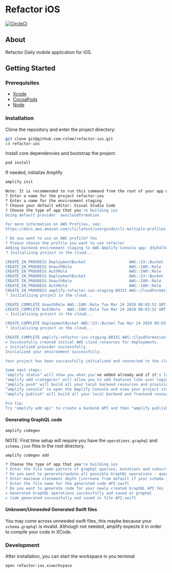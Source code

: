 # Refactor iOS

[![CircleCI](https://circleci.com/gh/rolme/refactor-ios/tree/master.svg?style=svg&circle-token=85e54e8fc2736fae1df6c637277798de7c505171)](https://circleci.com/gh/rolme/refactor-ios/tree/master)

## About

Refactor Daily mobile application for iOS.

## Getting Started

### Prerequisites

- [Xcode](https://apps.apple.com/us/app/xcode/id497799835?mt=12)
- [CocoaPods](https://guides.cocoapods.org/using/getting-started.html)
- [Node](https://nodejs.org/en/)

### Installation

Clone the repository and enter the project directory:

```sh
git clone git@github.com:rolme/refactor-ios.git
cd refactor-ios
```

Install core dependencies and bootstrap the project:

```sh
pod install
```

If needed, initialize Amplify
```sh
amplify init

Note: It is recommended to run this command from the root of your app directory
? Enter a name for the project refactor-ios
? Enter a name for the environment staging
? Choose your default editor: Visual Studio Code
? Choose the type of app that you're building ios
Using default provider  awscloudformation

For more information on AWS Profiles, see:
https://docs.aws.amazon.com/cli/latest/userguide/cli-multiple-profiles.html

? Do you want to use an AWS profile? Yes
? Please choose the profile you want to use refactor
Adding backend environment staging to AWS Amplify Console app: d3yh4l5qteyeb
⠹ Initializing project in the cloud...

CREATE_IN_PROGRESS DeploymentBucket                   AWS::S3::Bucket            Tue Mar 24 2020 08:03:38 GMT-0700 (Pacific Daylight Time) Resource creation Initiated
CREATE_IN_PROGRESS UnauthRole                         AWS::IAM::Role             Tue Mar 24 2020 08:03:37 GMT-0700 (Pacific Daylight Time) Resource creation Initiated
CREATE_IN_PROGRESS AuthRole                           AWS::IAM::Role             Tue Mar 24 2020 08:03:37 GMT-0700 (Pacific Daylight Time) Resource creation Initiated
CREATE_IN_PROGRESS DeploymentBucket                   AWS::S3::Bucket            Tue Mar 24 2020 08:03:36 GMT-0700 (Pacific Daylight Time)                            
CREATE_IN_PROGRESS UnauthRole                         AWS::IAM::Role             Tue Mar 24 2020 08:03:36 GMT-0700 (Pacific Daylight Time)                            
CREATE_IN_PROGRESS AuthRole                           AWS::IAM::Role             Tue Mar 24 2020 08:03:36 GMT-0700 (Pacific Daylight Time)                            
CREATE_IN_PROGRESS amplify-refactor-ios-staging-80331 AWS::CloudFormation::Stack Tue Mar 24 2020 08:03:33 GMT-0700 (Pacific Daylight Time) User Initiated             
⠙ Initializing project in the cloud...

CREATE_COMPLETE UnauthRole AWS::IAM::Role Tue Mar 24 2020 08:03:52 GMT-0700 (Pacific Daylight Time) 
CREATE_COMPLETE AuthRole   AWS::IAM::Role Tue Mar 24 2020 08:03:52 GMT-0700 (Pacific Daylight Time) 
⠦ Initializing project in the cloud...

CREATE_COMPLETE DeploymentBucket AWS::S3::Bucket Tue Mar 24 2020 08:03:59 GMT-0700 (Pacific Daylight Time) 
⠙ Initializing project in the cloud...

CREATE_COMPLETE amplify-refactor-ios-staging-80331 AWS::CloudFormation::Stack Tue Mar 24 2020 08:04:01 GMT-0700 (Pacific Daylight Time) 
✔ Successfully created initial AWS cloud resources for deployments.
✔ Initialized provider successfully.
Initialized your environment successfully.

Your project has been successfully initialized and connected to the cloud!

Some next steps:
"amplify status" will show you what you've added already and if it's locally configured or deployed
"amplify add <category>" will allow you to add features like user login or a backend API
"amplify push" will build all your local backend resources and provision it in the cloud
“amplify console” to open the Amplify Console and view your project status
"amplify publish" will build all your local backend and frontend resources (if you have hosting category added) and provision it in the cloud

Pro tip:
Try "amplify add api" to create a backend API and then "amplify publish" to deploy everything
```

#### Generating GraphQL code

```sh
amplify codegen
```

NOTE: First time setup will require you have the `operations.graphql` and `schema.json` files in the root directory.

```sh
amplify codegen add

? Choose the type of app that you're building ios
? Enter the file name pattern of graphql queries, mutations and subscriptions ./*.graphql
? Do you want to generate/update all possible GraphQL operations - queries, mutations and subscriptions Yes
? Enter maximum statement depth [increase from default if your schema is deeply nested] 4
? Enter the file name for the generated code API.swift
? Do you want to generate code for your newly created GraphQL API Yes
✔ Generated GraphQL operations successfully and saved at graphql
✔ Code generated successfully and saved in file API.swift
```

#### Unknown/Unneeded Generated Swift files

You may come across unneeded swift files, this maybe because your `schema.graphql` is invalid. Although not needed, amplify expects it in order to compile your code in XCode.

### Development

After installation, you can start the workspace in you terminal

```sh
open refactor-ios.xcworkspace
```
